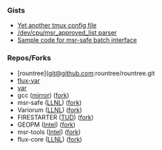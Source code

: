 ### Gists

- [Yet another tmux config file](https://gist.github.com/rountree/cde5500037897e4480e902659f3847b8)
- [/dev/cpu/msr_approved_list parser](https://gist.github.com/rountree/26079756c4ce9c8f237b9191b26aaf1a)
- [Sample code for msr-safe batch interface](https://gist.github.com/rountree/46dd75b2f89440a688e7b37df1579716)

### Repos/Forks
- [rountree](git@github.com:rountree/rountree.git
- [flux-var](https://github.com/rountree/flux-var)
- [var](git@github.com:rountree/var.git)
- gcc ([mirror](git@github.com:gcc-mirror/gcc.git)) ([fork](git@github.com:rountree/gcc.git))
- msr-safe ([LLNL](https://github.com/LLNL/msr-safe)) ([fork](https://github.com/rountree/msr-safe))
- Variorum ([LLNL](https://github.com/LLNL/variorum)) ([fork](https://github.com/rountree/variorum))
- FIRESTARTER ([TUD](https://github.com/tud-zih-energy/FIRESTARTER)) ([fork](https://github.com/rountree/FIRESTARTER))
- GEOPM ([Intel](https://github.com/geopm/geopm)) ([fork](https://github.com/rountree/geopm))
- msr-tools ([Intel](https://github.com/intel/msr-tools)) ([fork](https://github.com/rountree/msr-tools))
- flux-core ([LLNL](https://github.com/flux-framework/flux-core)) ([fork](https://github.com/rountree/flux-core))
